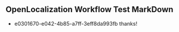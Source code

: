 ## OpenLocalization Workflow Test MarkDown
* e0301670-e042-4b85-a7ff-3eff8da993fb thanks!

<!--HONumber=Aug16_HO4-->


